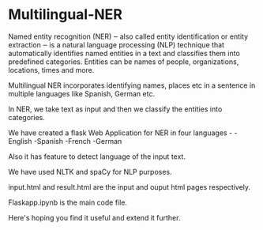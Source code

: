 # Multilingual-NER

Named entity recognition (NER) ‒ also called entity identification or entity extraction ‒ is a natural language processing (NLP) technique that automatically identifies named entities in a text and classifies them into predefined categories. Entities can be names of people, organizations, locations, times and more.

Multilingual NER incorporates identifying names, places etc in a sentence in multiple languages like Spanish, German etc.

In NER, we take text as input and then we classify the entities into  categories.

We have created a flask Web Application for NER in four languages - 
-English
-Spanish
-French
-German

Also it has feature to detect language of the input text.

We have used NLTK and spaCy for NLP purposes.

input.html and result.html are the input and ouput html pages respectively.

Flaskapp.ipynb is the main code file.


Here's hoping you find it useful and extend it further.
